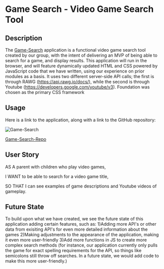 # Game Search - Video Game Search Tool

## Description

The [Game-Search](https://katharinechumble.github.io/miniature-fiesta/) application is a functional video game search tool created by our group, with the intent of delivering an MVP of being able to search for a game, and display results. This application will run in the browser, and will feature dynamically updated HTML and CSS powered by JavaScript code that we have written, using our experience on prior modules as a basis. It uses two different server-side API calls; the first is through RAWG (https://api.rawg.io/docs/), while the second is through Youtube (https://developers.google.com/youtube/v3). Foundation was chosen as the primary CSS framework

## Usage

Here is a link to the application, along with a link to the GitHub repository:

![Game-Search](https://katharinechumble.github.io/miniature-fiesta/)

[Game-Search-Repo](https://github.com/katharinechumble/miniature-fiesta)

## User Story

AS A parent with children who play video games,

I WANT to be able to search for a video game title,

SO THAT I can see examples of game descriptions and Youtube videos of gameplay.

## Future State

To build upon what we have created, we see the future state of this application adding certain features, such as:
1)Adding more API's or other data from exisiting API's for even more detailed information about the games
2)Making adjustments to the appearance of the application, making it even more user-friendly
3)Add more functions in JS to create more complex search methods (for instance, our application currently only pulls the game for exact spelling requirements for the API, so things like semicolons still throw off searches. In a future state, we would add code to make this more user-friendly.)
